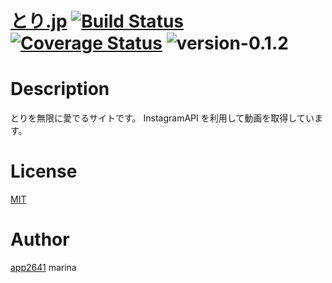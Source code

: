 [とり.jp](http://xn--o9j8c.jp) [![Build Status](https://travis-ci.org/app2641/tori.jp.svg?branch=master)](https://travis-ci.org/app2641/tori.jp) [![Coverage Status](https://coveralls.io/repos/app2641/tori.jp/badge.svg)](https://coveralls.io/r/app2641/tori.jp) ![version-0.1.2](https://img.shields.io/badge/release-v0.1.5-blue.svg)
===

# Description

とりを無限に愛でるサイトです。
InstagramAPI を利用して動画を取得しています。

# License

[MIT](https://github.com/app2641/tori.jp/blob/master/LICENSE)

# Author

[app2641](https://github.com/app2641)
marina
